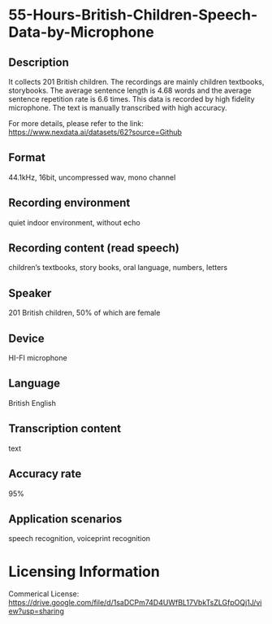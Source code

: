 # 55-Hours-British-Children-Speech-Data-by-Microphone


## Description
It collects 201 British children. The recordings are mainly children textbooks, storybooks. The average sentence length is 4.68 words and the average sentence repetition rate is 6.6 times. This data is recorded by high fidelity microphone. The text is manually transcribed with high accuracy.

For more details, please refer to the link: https://www.nexdata.ai/datasets/62?source=Github


## Format
44.1kHz, 16bit, uncompressed wav, mono channel

## Recording environment
quiet indoor environment, without echo

## Recording content (read speech)
children’s textbooks, story books, oral language, numbers, letters

## Speaker
201 British children, 50% of which are female

## Device
HI-FI microphone

## Language
British English

## Transcription content
text

## Accuracy rate
95%

## Application scenarios
speech recognition, voiceprint recognition

# Licensing Information
Commerical License: https://drive.google.com/file/d/1saDCPm74D4UWfBL17VbkTsZLGfpOQj1J/view?usp=sharing
